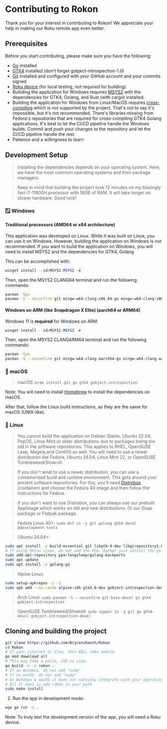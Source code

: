 # Contributing to Rokon

Thank you for your interest in contributing to Rokon! We appreciate your help in making our Roku remote app even better.

## Prerequisites

Before you start contributing, please make sure you have the following:

- [Go](https://golang.org) installed
- [GTK4](https://www.gtk.org) installed (don't forget gobject-introspection-1.0)
- [Git](https://git-scm.com) installed and configured with your GitHub account and your commits signed
- [Roku device](https://www.roku.com/products/roku-tv) (for local testing, not required for building)
- Builiding the application for Windows requires [MSYS2](https://www.msys2.org/) with the dependencies for GTK4, Golang, and Rust (with cargo) installed.
- Building the application for Windows from Linux/MacOS requires [cross-compiling](https://github.com/diamondburned/gotk4/issues/147) which is not supported by the project. That's not to say it's impossible, but it's not recommended. There's libraries missing from Fedora's repositories that are required for cross-compiling GTK4 Golang applications. It's best to let the CI/CD pipeline handle the Windows builds. Commit and push your changes to the repository and let the CI/CD pipeline handle the rest.
- Patience and a willingness to learn

## Development Setup

> Installing the dependencies depends on your operating system. Here, we have the most common operating systems and their package managers.

> Keep in mind that building the project took 12 minutes on my blazingly fast i7-11800H processor with 16GB of RAM. It will take longer on slower hardware. Good luck!

### 🪟 Windows

#### Traditional processors (AMD64 or x64 architecture)

This application was developed on Linux. While it was built on Linux, you can use it on Windows. However, building the application on Windows is not recommended. If you want to build the application on Windows, you will need to install MSYS2 and the dependencies for GTK4, Golang

This can be accomplished with:

```powershell
winget install --id=MSYS2.MSYS2 -e
```

Then, open the MSYS2 CLANG64 terminal and run the following commands:

```bash
pacman -Syu
pacman -S --noconfirm git mingw-w64-clang-x86_64-go mingw-w64-clang-x86_64-gtk4 mingw-w64-clang-x86_64-gobject-introspection
```

#### Windows on ARM (like Snapdragon X Elite) (aarch64 or ARM64)

Windows 11 is **required** for Windows on ARM.

```powershell
winget install --id=MSYS2.MSYS2 -e
```

Then, open the MSYS2 CLANGARM64 terminal and run the following commands:

```bash
pacman -Syu
pacman -S --noconfirm git mingw-w64-clang-aarch64-go mingw-w64-clang-aarch64-gtk4 mingw-w64-clang-aarch64-gobject-introspection
```

### 🍎 macOS

> macOS: `brew install git go gtk4 gobject-introspection`

Note: You will need to install [Homebrew](https://brew.sh) to install the dependencies on macOS.

After that, follow the Linux build instructions, as they are the same for macOS (UNIX-like).

### 🐧 Linux

> You cannot build the application on Debian Stable, Ubuntu 22.04, PopOS, Linux Mint  or older distributions due to packages being too old in the software repositories. This applies to RHEL, OpenSUSE Leap, Mageia,and CentOS as well. You will need to use a newer distribution like Fedora, Ubuntu 24.04, Linux Mint 22, or OpenSUSE Tumbleweed/Slowroll.

> If you don't wnat to use a newer distribution, you can use a containerized build and runtime environment. This gets around your ancient software repositories. For this, you'll need [Distrobox](https://wiki.archlinux.org/title/Distrobox) (container) and choose the Fedora 40 image and then follow the instructions for Fedora.

> If you don't want to use Distrobox, you can always use our prebuilt AppImage which works on old and new distributions. Or our Snap package or Flatpak package.

> Fedora Linux 40+: `sudo dnf in -y git golang gtk4-devel @development-tools`

> Ubuntu 24.04+:

 ```bash
sudo apt install -y build-essential git libgtk-4-dev libgirepository1.0-dev software-properties-common
# If using Rhino Linux, do not add the PPA. Rather just install the go-bin package with pacstall. This PPA is added for newer versions of Go for Ubuntu Stable releases.
sudo add-apt-repository ppa:longsleep/golang-backports
sudo apt update
sudo apt install -y golang-go
```

> Alpine Linux:

```bash
sudo setup-apkrepos -c -1
sudo apk add --no-cache alpine-sdk gtk4.0-dev gobject-introspection-dev go
```

> Arch Linux: `sudo pacman -S --noconfirm git base-devel go gtk4 gobject-introspection`

> OpenSUSE Tumbleweed/Slowroll: `sudo zypper in -y git go gtk4-devel gobject-introspection-devel`

## Cloning and building the project

```bash
git clone https://github.com/BrycensRanch/Rokon
cd Rokon
# If your internet is slow, this WILL take awhile.
go mod download all
# This may take a while, CGO is slow.
go build -v -o rokon .
# If on Windows, do not add "sudo"
# If on macOS, do not add "sudo"
# On Windows & macOS it does not natively integrate with your operating system. 
# All it does is add rokon to your path 
sudo make install
```

2. Run the app in development mode:

```bash
wgo go run -v .
```

Note: To truly test the development version of the app, you will need a Roku device.
